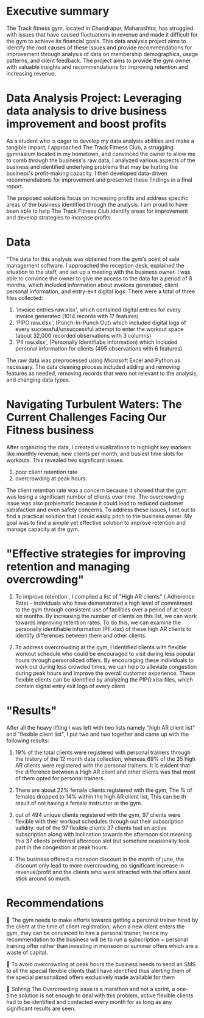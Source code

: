 # Executive summary

The Track fitness gym, located in Chandrapur, Maharashtra, has struggled with issues that have caused fluctuations in revenue and made it difficult for the gym to achieve its financial goals. This data analysis project aims to identify the root causes of these issues and provide recommendations for improvement through analysis of data on membership demographics, usage patterns, and client feedback. The project aims to provide the gym owner with valuable insights and recommendations for improving retention and increasing revenue.

# Data Analysis Project: Leveraging data analysis to drive business improvement and boost profits

As a student who is eager to develop my data analysis abilities and make a tangible impact, I approached The Track Fitness Club, a struggling gymnasium located in my hometown, and convinced the owner to allow me to comb through the business's raw data, I analyzed various aspects of the business and identified underlying problems that may be hurting the business's profit-making capacity. I then developed data-driven recommendations for improvement and presented these findings in a final report.

The proposed solutions focus on increasing profits and address specific areas of the business identified through the analysis. I am proud to have been able to help The Track Fitness Club identify areas for improvement and develop strategies to increase profits.

 # Data

 "The data for this analysis was obtained from the gym's point of sale management software. I approached the reception desk, explained the situation to the staff, and set up a meeting with the business owner. I was able to convince the owner to give me access to the data for a period of 8 months, which included information about invoices generated, client personal information, and entry-exit digital logs. There were a total of three files collected: 
 1. 'invoice entries raw.xlsx', which contained digital entries for every invoice generated (1014 records with 17 features)
 2. 'PIPO raw.xlsx', (Punch-In-Punch Out) which included digital logs of every successful/unsuccessful attempt to enter the workout space (about 32,000 recorded observations with 3 columns)
 3. 'PII raw.xlsx', (Personally Identifiabe Information) which included personal information for clients (495 observations with 6 features). 
 
 The raw data was preprocessed using Microsoft Excel and Python as necessary. The data cleaning process included adding and removing features as needed, removing records that were not relevant to the analysis, and changing data types.


 # Navigating Turbulent Waters: The Current Challenges Facing Our Fitness business

After organizing the data, I created visualizations to highlight key markers like monthly revenue, new clients per month, and busiest time slots for workouts. This revealed two significant issues.

1. poor client retention rate
2. overcrowding at peak hours. 

The client retention rate was a concern because it showed that the gym was losing a significant number of clients over time. The overcrowding issue was also problematic because it could lead to reduced customer satisfaction and even safety concerns. To address these issues, I set out to find a practical solution that I could easily pitch to the business owner. My goal was to find a simple yet effective solution to improve retention and manage capacity at the gym.

# "Effective strategies for improving retention and managing overcrowding"

1. To improve retention , I compiled a list of "High AR clients" ( Adherence Rate) - individuals who have demonstrated a high level of commitment to the gym through consistent use of facilities over a period of at least six months. By increasing the number of clients on this list, we can work towards improving retention rates. To do this, we can examine the personally identifiable information (PII.xlsx) of these high AR clients to identify differences between them and other clients. 

2. To address overcrowding at the gym, I identified clients with flexible workout schedule who could be encouraged to visit during less popular hours through personalized offers. By encouraging these individuals to work out during less crowded times, we can help to alleviate congestion during peak hours and improve the overall customer experience. These flexible clients can be identified by analyzing the PIPO.xlsx files, which contain digital entry exit logs of every client

# "Results"

After all the heavy lifting I was left with two lists namely "high AR client list" and "flexible client list", I put two and two together and came up with the following results:

1. 19% of the total clients were registered with personal trainers through the history of the 12 month data collection, whereas 69% of the 35 high AR clients  were registered with the personal trainers. It is evident that the difference between a High AR client and other clients was that most of them opted for personal trainers.

2. There are about 22% female clients registered with the gym, The % of females dropped to 14% within the high AR client list, This can be th result of not having a female instructor at the gym.

3. out of 494 unique clients registered with the gym, 97 clients were flexible with their workout schedules through out their subscription validity. out of the 97 flexible clients 37 clients had an active subscription along with inclination towards the afternoon slot.meaning this 37 clients preferred afternoon slot but somehow ocasionally took part in the congestion at peak hours.

4. The business offered a monsoon discount in the month of june, the discount only lead to more overcrowding, no significant increase in revenue/profit and the clients who were attracted with the offers sisnt stick around so much.

# Recommendations

	The gym needs to make efforts towards getting a personal trainer hired by the client at the time of client registration, when a new client enters the gym, they can be convinced to hire a personal trainer, hence my recommendation to the business will be to run a subscription + personal training offer rather than investing in monsoon or summer offers which are a waste of capital.

	To avoid overcrowding at peak hours the business needs to send an SMS to all the special flexible clients that I have identified thus alerting them of the special personalized offers exclusively made available for them

	Solving The Overcrowding issue is a marathon and not a sprint, a one-time solution is not enough to deal with this problem, active flexible clients had to be identified and contacted every month for as long as any significant results are seen.


